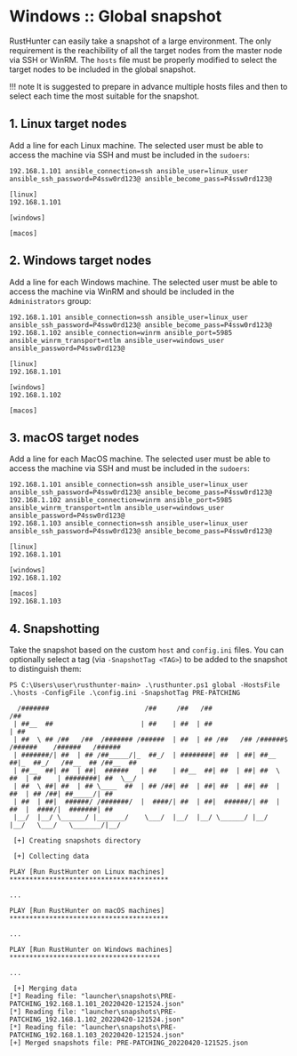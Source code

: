 
# Windows :: Global snapshot

RustHunter can easily take a snapshot of a large environment. The only requirement is the reachibility of all the target nodes from the master node via SSH or WinRM. The `hosts` file must be properly modified to select the target nodes to be included in the global snapshot. 

!!! note
    It is suggested to prepare in advance multiple hosts files and then to select each time the most suitable for the snapshot.
    
## 1. Linux target nodes

Add a line for each Linux machine. The selected user must be able to access the machine via SSH and must be included in the `sudoers`:

```
192.168.1.101 ansible_connection=ssh ansible_user=linux_user ansible_ssh_password=P4ssw0rd123@ ansible_become_pass=P4ssw0rd123@

[linux]
192.168.1.101

[windows]

[macos]

```

## 2. Windows target nodes

Add a line for each Windows machine. The selected user must be able to access the machine via WinRM and should be included in the `Administrators` group:

```
192.168.1.101 ansible_connection=ssh ansible_user=linux_user ansible_ssh_password=P4ssw0rd123@ ansible_become_pass=P4ssw0rd123@
192.168.1.102 ansible_connection=winrm ansible_port=5985 ansible_winrm_transport=ntlm ansible_user=windows_user ansible_password=P4ssw0rd123@

[linux]
192.168.1.101

[windows]
192.168.1.102

[macos]

```

## 3. macOS target nodes

Add a line for each MacOS machine. The selected user must be able to access the machine via SSH and must be included in the `sudoers`:

```
192.168.1.101 ansible_connection=ssh ansible_user=linux_user ansible_ssh_password=P4ssw0rd123@ ansible_become_pass=P4ssw0rd123@
192.168.1.102 ansible_connection=winrm ansible_port=5985 ansible_winrm_transport=ntlm ansible_user=windows_user ansible_password=P4ssw0rd123@
192.168.1.103 ansible_connection=ssh ansible_user=linux_user ansible_ssh_password=P4ssw0rd123@ ansible_become_pass=P4ssw0rd123@

[linux]
192.168.1.101

[windows]
192.168.1.102

[macos]
192.168.1.103 
```

## 4. Snapshotting

Take the snapshot based on the custom `host` and `config.ini` files. You can optionally select a tag (via `-SnapshotTag <TAG>`) to be added to the snapshot to distinguish them:

```console
PS C:\Users\user\rusthunter-main> .\rusthunter.ps1 global -HostsFile .\hosts -ConfigFile .\config.ini -SnapshotTag PRE-PATCHING

  /#######                        /##     /##   /##                       /##
 | ##__  ##                      | ##    | ##  | ##                      | ##
 | ##  \ ## /##   /##  /####### /######  | ##  | ## /##   /## /######$  /######    /######   /######
 | #######/| ##  | ## /##_____/|_  ##_/  | ########| ##  | ##| ##__  ##|_  ##_/   /##__  ## /##__  ##
 | ##__  ##| ##  | ##|  ######   | ##    | ##__  ##| ##  | ##| ##  \ ##  | ##    | ########| ##  \__/
 | ##  \ ##| ##  | ## \____  ##  | ## /##| ##  | ##| ##  | ##| ##  | ##  | ## /##| ##_____/| ##
 | ##  | ##|  ######/ /#######/  |  ####/| ##  | ##|  ######/| ##  | ##  |  ####/|  #######| ##
 |__/  |__/ \______/ |_______/    \___/  |__/  |__/ \______/ |__/  |__/   \___/   \_______/|__/

 [+] Creating snapshots directory

 [+] Collecting data

PLAY [Run RustHunter on Linux machines] ****************************************

...

PLAY [Run RustHunter on macOS machines] ****************************************

...

PLAY [Run RustHunter on Windows machines] **************************************

...

 [+] Merging data 
[*] Reading file: "launcher\snapshots\PRE-PATCHING_192.168.1.101_20220420-121524.json"
[*] Reading file: "launcher\snapshots\PRE-PATCHING_192.168.1.102_20220420-121524.json"
[*] Reading file: "launcher\snapshots\PRE-PATCHING_192.168.1.103_20220420-121524.json"
[+] Merged snapshots file: PRE-PATCHING_20220420-121525.json
```